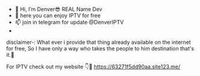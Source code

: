 - 👋 Hi, I’m Denver😎
REAL Name Dev
- 👀 here you can enjoy IPTV for free 
- 📫 join in telegram for update @DenverIPTV
- 
disclaimer-:
What ever i provide that thing already available on the internet for free, So I have only a way who takes the people to him destination that's it.🥰

For IPTV check out my website 👇👀
https://63271f5dd90aa.site123.me/
